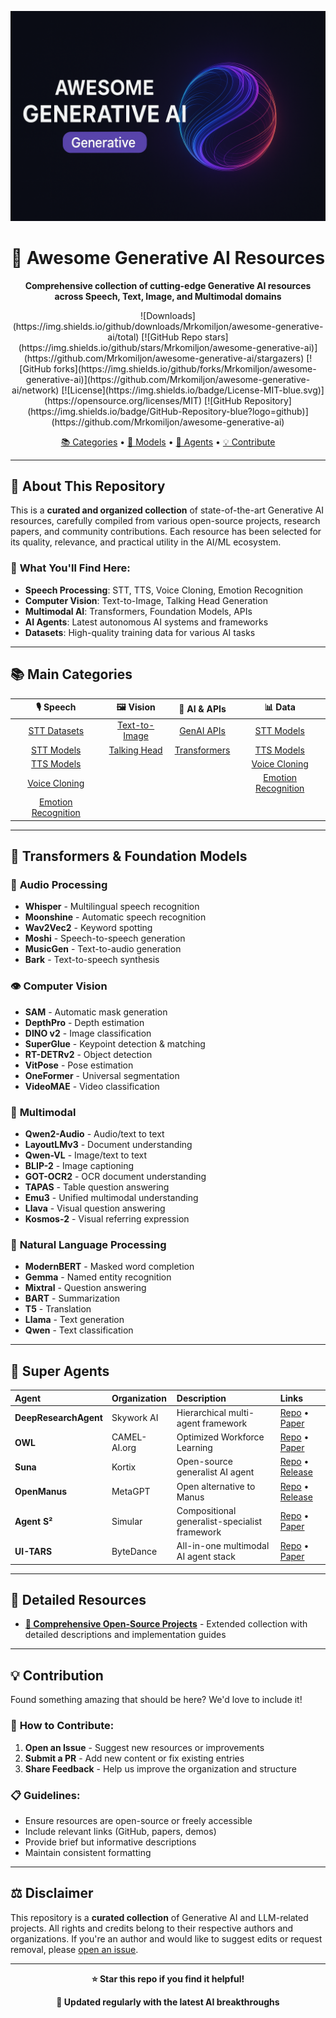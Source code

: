 <p align="center">
  <img src="assets/awesome.png" alt="Awesome Generative AI Banner" width="600"/>
</p>

<h1 align="center">🚀 Awesome Generative AI Resources</h1>

<p align="center">
  <strong>Comprehensive collection of cutting-edge Generative AI resources across Speech, Text, Image, and Multimodal domains</strong>
</p>

<!-- Badges -->
<p align="center">
  ![Downloads](https://img.shields.io/github/downloads/Mrkomiljon/awesome-generative-ai/total)
  [![GitHub Repo stars](https://img.shields.io/github/stars/Mrkomiljon/awesome-generative-ai)](https://github.com/Mrkomiljon/awesome-generative-ai/stargazers)
  [![GitHub forks](https://img.shields.io/github/forks/Mrkomiljon/awesome-generative-ai)](https://github.com/Mrkomiljon/awesome-generative-ai/network)
  [![License](https://img.shields.io/badge/License-MIT-blue.svg)](https://opensource.org/licenses/MIT)
  [![GitHub Repository](https://img.shields.io/badge/GitHub-Repository-blue?logo=github)](https://github.com/Mrkomiljon/awesome-generative-ai)
</p>

<p align="center">
  <a href="#-main-categories">📚 Categories</a> •
  <a href="#-transformers--foundation-models">🤖 Models</a> •
  <a href="#-super-agents">🦾 Agents</a> •
  <a href="#-contribution">💡 Contribute</a>
</p>

---

## 🎯 **About This Repository**

This is a **curated and organized collection** of state-of-the-art Generative AI resources, carefully compiled from various open-source projects, research papers, and community contributions. Each resource has been selected for its quality, relevance, and practical utility in the AI/ML ecosystem.

### 🌟 **What You'll Find Here:**
- **Speech Processing**: STT, TTS, Voice Cloning, Emotion Recognition
- **Computer Vision**: Text-to-Image, Talking Head Generation
- **Multimodal AI**: Transformers, Foundation Models, APIs
- **AI Agents**: Latest autonomous AI systems and frameworks
- **Datasets**: High-quality training data for various AI tasks

---

## 📚 **Main Categories**

<div align="center">

| 🎙️ **Speech** | 🖼️ **Vision** | 🤖 **AI & APIs** | 📊 **Data** |
|:---:|:---:|:---:|:---:|
| [STT Datasets](./stt-datasets.md) | [Text-to-Image](./text-to-image.md) | [GenAI APIs](./genai-apis.md) | [STT Models](./stt-models.md) |
| [STT Models](./stt-models.md) | [Talking Head](./talking-head.md) | [Transformers](./transformers.md) | [TTS Models](./tts.md) |
| [TTS Models](./tts.md) | | | [Voice Cloning](./voice-cloning.md) |
| [Voice Cloning](./voice-cloning.md) | | | [Emotion Recognition](./emotion-recognition.md) |
| [Emotion Recognition](./emotion-recognition.md) | | | |

</div>

---

## 🤖 **Transformers & Foundation Models**

### 🎵 **Audio Processing**
- **Whisper** - Multilingual speech recognition
- **Moonshine** - Automatic speech recognition
- **Wav2Vec2** - Keyword spotting
- **Moshi** - Speech-to-speech generation
- **MusicGen** - Text-to-audio generation
- **Bark** - Text-to-speech synthesis

### 👁️ **Computer Vision**
- **SAM** - Automatic mask generation
- **DepthPro** - Depth estimation
- **DINO v2** - Image classification
- **SuperGlue** - Keypoint detection & matching
- **RT-DETRv2** - Object detection
- **VitPose** - Pose estimation
- **OneFormer** - Universal segmentation
- **VideoMAE** - Video classification

### 🔄 **Multimodal**
- **Qwen2-Audio** - Audio/text to text
- **LayoutLMv3** - Document understanding
- **Qwen-VL** - Image/text to text
- **BLIP-2** - Image captioning
- **GOT-OCR2** - OCR document understanding
- **TAPAS** - Table question answering
- **Emu3** - Unified multimodal understanding
- **Llava** - Visual question answering
- **Kosmos-2** - Visual referring expression

### 📝 **Natural Language Processing**
- **ModernBERT** - Masked word completion
- **Gemma** - Named entity recognition
- **Mixtral** - Question answering
- **BART** - Summarization
- **T5** - Translation
- **Llama** - Text generation
- **Qwen** - Text classification

---

## 🦾 **Super Agents**

| Agent | Organization | Description | Links |
|:---|:---|:---|:---|
| **DeepResearchAgent** | Skywork AI | Hierarchical multi-agent framework | [Repo](https://github.com/SkyworkAI/DeepResearchAgent) • [Paper](https://arxiv.org/abs/2025.06.14) |
| **OWL** | CAMEL-AI.org | Optimized Workforce Learning | [Repo](https://github.com/camel-ai/owl) • [Paper](https://arxiv.org/abs/2025.05.29) |
| **Suna** | Kortix | Open-source generalist AI agent | [Repo](https://github.com/kortix/suna) • [Release](https://kortix.ai/suna) |
| **OpenManus** | MetaGPT | Open alternative to Manus | [Repo](https://github.com/metagpt/openmanus) • [Release](https://metagpt.ai/openmanus) |
| **Agent S²** | Simular | Compositional generalist-specialist framework | [Repo](https://github.com/simular/agent-s2) • [Paper](https://arxiv.org/abs/2025.04.01) |
| **UI-TARS** | ByteDance | All-in-one multimodal AI agent stack | [Repo](https://github.com/bytedance/ui-tars) • [Paper](https://arxiv.org/abs/2025.01.21) |

---

## 📖 **Detailed Resources**

- **[🧩 Comprehensive Open-Source Projects](./more_detailed.md)** - Extended collection with detailed descriptions and implementation guides

---

## 💡 **Contribution**

Found something amazing that should be here? We'd love to include it!

### 🤝 **How to Contribute:**
1. **Open an Issue** - Suggest new resources or improvements
2. **Submit a PR** - Add new content or fix existing entries
3. **Share Feedback** - Help us improve the organization and structure

### 📋 **Guidelines:**
- Ensure resources are open-source or freely accessible
- Include relevant links (GitHub, papers, demos)
- Provide brief but informative descriptions
- Maintain consistent formatting

---

## ⚖️ **Disclaimer**

This repository is a **curated collection** of Generative AI and LLM-related projects. All rights and credits belong to their respective authors and organizations. If you're an author and would like to suggest edits or request removal, please [open an issue](https://github.com/Mrkomiljon/awesome-generative-ai/issues).

---

<div align="center">

**⭐ Star this repo if you find it helpful!**

**🔄 Updated regularly with the latest AI breakthroughs**

</div>
